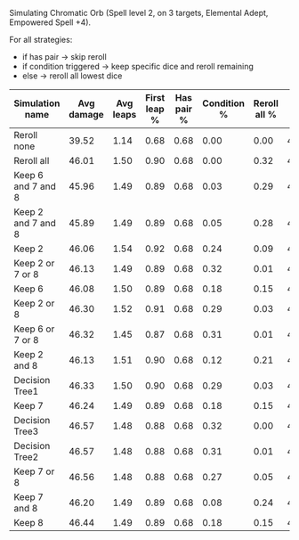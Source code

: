 Simulating Chromatic Orb (Spell level 2, on 3 targets, Elemental Adept, Empowered Spell +4).

For all strategies:

- if has pair -> skip reroll
- if condition triggered -> keep specific dice and reroll remaining
- else -> reroll all lowest dice

| Simulation name | Avg damage | Avg leaps | First leap % | Has pair % | Condition % | Reroll all % | Pair dmg | Condition dmg | Reroll dmg |
|---|---|---|---|---|---|---|---|---|---|
| Reroll none | 39.52 | 1.14 | 0.68 | 0.68 | 0.00 | 0.00 | 49.07 | 0.00 | 0.00 |
| Reroll all | 46.01 | 1.50 | 0.90 | 0.68 | 0.00 | 0.32 | 49.09 | 0.00 | 39.51 |
| Keep 6 and 7 and 8 | 45.96 | 1.49 | 0.89 | 0.68 | 0.03 | 0.29 | 49.09 | 37.10 | 39.58 |
| Keep 2 and 7 and 8 | 45.89 | 1.49 | 0.89 | 0.68 | 0.05 | 0.28 | 49.08 | 37.14 | 39.57 |
| Keep 2 | 46.06 | 1.54 | 0.92 | 0.68 | 0.24 | 0.09 | 49.10 | 39.69 | 39.58 |
| Keep 2 or 7 or 8 | 46.13 | 1.49 | 0.89 | 0.68 | 0.32 | 0.01 | 49.08 | 39.95 | 39.89 |
| Keep 6 | 46.08 | 1.50 | 0.89 | 0.68 | 0.18 | 0.15 | 49.08 | 40.02 | 39.48 |
| Keep 2 or 8 | 46.30 | 1.52 | 0.91 | 0.68 | 0.29 | 0.03 | 49.11 | 40.48 | 39.60 |
| Keep 6 or 7 or 8 | 46.32 | 1.45 | 0.87 | 0.68 | 0.31 | 0.01 | 49.08 | 40.54 | 39.70 |
| Keep 2 and 8 | 46.13 | 1.51 | 0.90 | 0.68 | 0.12 | 0.21 | 49.08 | 40.54 | 39.56 |
| Decision Tree1 | 46.33 | 1.50 | 0.90 | 0.68 | 0.29 | 0.03 | 49.11 | 40.60 | 39.41 |
| Keep 7 | 46.24 | 1.49 | 0.89 | 0.68 | 0.18 | 0.15 | 49.08 | 40.87 | 39.56 |
| Decision Tree3 | 46.57 | 1.48 | 0.88 | 0.68 | 0.32 | 0.00 | 49.08 | 41.30 | 0.00 |
| Decision Tree2 | 46.57 | 1.48 | 0.88 | 0.68 | 0.31 | 0.01 | 49.07 | 41.36 | 39.56 |
| Keep 7 or 8 | 46.56 | 1.48 | 0.88 | 0.68 | 0.27 | 0.05 | 49.08 | 41.58 | 39.47 |
| Keep 7 and 8 | 46.20 | 1.49 | 0.89 | 0.68 | 0.08 | 0.24 | 49.10 | 41.68 | 39.55 |
| Keep 8 | 46.44 | 1.49 | 0.89 | 0.68 | 0.18 | 0.15 | 49.09 | 41.95 | 39.57 |

